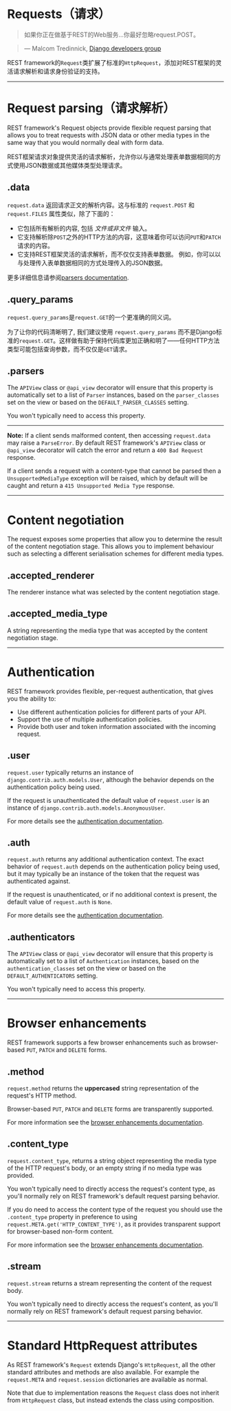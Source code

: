 # Requests（请求）

> 如果你正在做基于REST的Web服务...你最好忽略request.POST。

> &mdash; Malcom Tredinnick, [Django developers group][cite]

REST framework的`Request`类扩展了标准的`HttpRequest`，添加对REST框架的灵活请求解析和请求身份验证的支持。

---

# Request parsing（请求解析）

REST framework's Request objects provide flexible request parsing that allows you to treat requests with JSON data or other media types in the same way that you would normally deal with form data.

REST框架请求对象提供灵活的请求解析，允许你以与通常处理表单数据相同的方式使用JSON数据或其他媒体类型处理请求。

## .data

`request.data` 返回请求正文的解析内容。这与标准的 `request.POST` 和 `request.FILES` 属性类似，除了下面的：

* 它包括所有解析的内容, 包括 *文件或非文件* 输入。
* 它支持解析除`POST`之外的HTTP方法的内容，这意味着你可以访问`PUT`和`PATCH`请求的内容。
* 它支持REST框架灵活的请求解析，而不仅仅支持表单数据。 例如，你可以以与处理传入表单数据相同的方式处理传入的JSON数据。

 更多详细信息请参阅[parsers documentation].

## .query_params

`request.query_params`是`request.GET`的一个更准确的同义词。

为了让你的代码清晰明了, 我们建议使用 `request.query_params` 而不是Django标准的`request.GET`。这样做有助于保持代码库更加正确和明了——任何HTTP方法类型可能包括查询参数，而不仅仅是`GET`请求。

## .parsers

The `APIView` class or `@api_view` decorator will ensure that this property is automatically set to a list of `Parser` instances, based on the `parser_classes` set on the view or based on the `DEFAULT_PARSER_CLASSES` setting.

You won't typically need to access this property.

---

**Note:** If a client sends malformed content, then accessing `request.data` may raise a `ParseError`.  By default REST framework's `APIView` class or `@api_view` decorator will catch the error and return a `400 Bad Request` response.

If a client sends a request with a content-type that cannot be parsed then a `UnsupportedMediaType` exception will be raised, which by default will be caught and return a `415 Unsupported Media Type` response.

---

# Content negotiation

The request exposes some properties that allow you to determine the result of the content negotiation stage. This allows you to implement behaviour such as selecting a different serialisation schemes for different media types.

## .accepted_renderer

The renderer instance what was selected by the content negotiation stage.

## .accepted_media_type

A string representing the media type that was accepted by the content negotiation stage.

---

# Authentication

REST framework provides flexible, per-request authentication, that gives you the ability to:

* Use different authentication policies for different parts of your API.
* Support the use of multiple authentication policies.
* Provide both user and token information associated with the incoming request.

## .user

`request.user` typically returns an instance of `django.contrib.auth.models.User`, although the behavior depends on the authentication policy being used.

If the request is unauthenticated the default value of `request.user` is an instance of `django.contrib.auth.models.AnonymousUser`.

For more details see the [authentication documentation].

## .auth

`request.auth` returns any additional authentication context.  The exact behavior of `request.auth` depends on the authentication policy being used, but it may typically be an instance of the token that the request was authenticated against.

If the request is unauthenticated, or if no additional context is present, the default value of `request.auth` is `None`.

For more details see the [authentication documentation].

## .authenticators

The `APIView` class or `@api_view` decorator will ensure that this property is automatically set to a list of `Authentication` instances, based on the `authentication_classes` set on the view or based on the `DEFAULT_AUTHENTICATORS` setting.

You won't typically need to access this property.

---

# Browser enhancements

REST framework supports a few browser enhancements such as browser-based `PUT`, `PATCH` and `DELETE` forms.

## .method

`request.method` returns the **uppercased** string representation of the request's HTTP method.

Browser-based `PUT`, `PATCH` and `DELETE` forms are transparently supported.

For more information see the [browser enhancements documentation].

## .content_type

`request.content_type`, returns a string object representing the media type of the HTTP request's body, or an empty string if no media type was provided.

You won't typically need to directly access the request's content type, as you'll normally rely on REST framework's default request parsing behavior.

If you do need to access the content type of the request you should use the `.content_type` property in preference to using `request.META.get('HTTP_CONTENT_TYPE')`, as it provides transparent support for browser-based non-form content.

For more information see the [browser enhancements documentation].

## .stream

`request.stream` returns a stream representing the content of the request body.

You won't typically need to directly access the request's content, as you'll normally rely on REST framework's default request parsing behavior.

---

# Standard HttpRequest attributes

As REST framework's `Request` extends Django's `HttpRequest`, all the other standard attributes and methods are also available.  For example the `request.META` and `request.session` dictionaries are available as normal.

Note that due to implementation reasons the `Request` class does not inherit from `HttpRequest` class, but instead extends the class using composition.


[cite]: https://groups.google.com/d/topic/django-developers/dxI4qVzrBY4/discussion
[parsers documentation]: parsers.md
[authentication documentation]: authentication.md
[browser enhancements documentation]: ../topics/browser-enhancements.md
